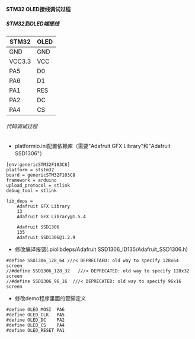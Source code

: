 #### STM32 OLED接线调试过程
##### STM32到OLED端接线

|STM32|OLED|
|-|-|
|GND| GND  |
|VCC3.3   |  VCC |
|PA5   |  D0 |
|PA6   | D1  |
|PA1   | RES  |
|PA2   |  DC |
|PA4   |  CS |

###### 代码调试过程

- platformio.ini配置依赖库（需要"Adafruit GFX Library"和"Adafruit SSD1306"）

```
[env:genericSTM32F103C8]
platform = ststm32
board = genericSTM32F103C8
framework = arduino
upload_protocol = stlink
debug_tool = stlink

lib_deps =
    Adafruit GFX Library
    13
    Adafruit GFX Library@1.5.4

    Adafruit SSD1306
    135
    Adafruit SSD1306@1.2.9
```

- 修改编译报错(.piolibdeps/Adafruit SSD1306_ID135/Adafruit_SSD1306.h)

```
#define SSD1306_128_64 ///< DEPRECTAED: old way to specify 128x64 screen
//#define SSD1306_128_32   ///< DEPRECATED: old way to specify 128x32 screen
//#define SSD1306_96_16  ///< DEPRECATED: old way to specify 96x16 screen
```

- 修改demo程序里面的管脚定义

```
#define OLED_MOSI  PA6
#define OLED_CLK   PA5
#define OLED_DC    PA2
#define OLED_CS    PA4
#define OLED_RESET PA1
```
